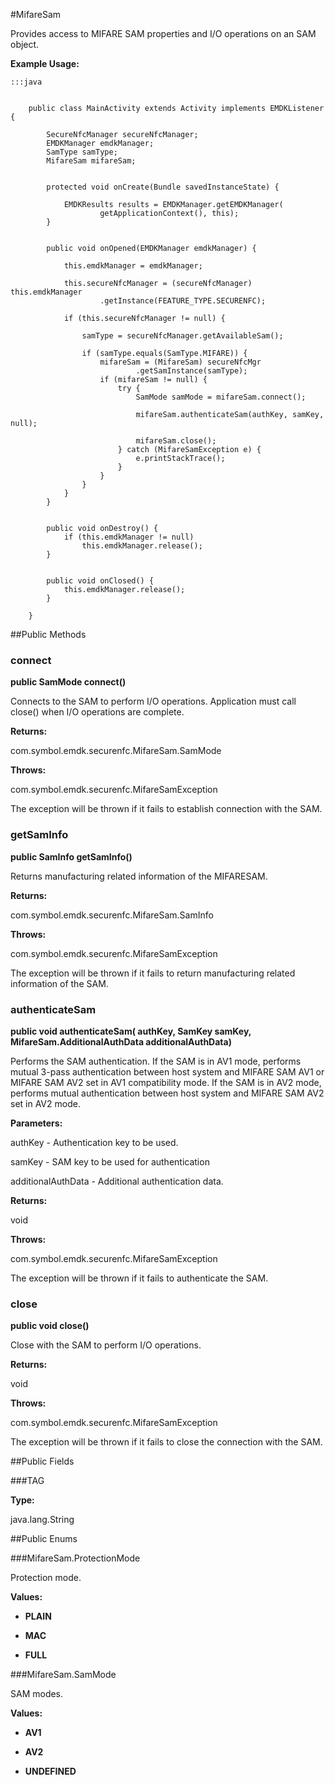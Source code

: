 #MifareSam

Provides access to MIFARE SAM properties and I/O operations on an SAM object.



**Example Usage:**
	
	:::java	 
	  
	 	
	 	public class MainActivity extends Activity implements EMDKListener {
	 
	 		SecureNfcManager secureNfcManager;
	 		EMDKManager emdkManager;
	 		SamType samType;
	 		MifareSam mifareSam;
	 
	 		
	 		protected void onCreate(Bundle savedInstanceState) {
	 
	 			EMDKResults results = EMDKManager.getEMDKManager(
	 					getApplicationContext(), this);
	 		}
	 
	 		
	 		public void onOpened(EMDKManager emdkManager) {
	 
	 			this.emdkManager = emdkManager;
	 
	 			this.secureNfcManager = (secureNfcManager) this.emdkManager
	 					.getInstance(FEATURE_TYPE.SECURENFC);
	 
	 			if (this.secureNfcManager != null) {
	 
	 				samType = secureNfcManager.getAvailableSam();
	 
	 				if (samType.equals(SamType.MIFARE)) {
	 					mifareSam = (MifareSam) secureNfcMgr
	 							.getSamInstance(samType);
	 					if (mifareSam != null) {
	 						try {
	 							SamMode samMode = mifareSam.connect();
	 
	 							mifareSam.authenticateSam(authKey, samKey, null);
	 
	 							mifareSam.close();
	 						} catch (MifareSamException e) {
	 							e.printStackTrace();
	 						}
	 					}
	 				}
	 			}
	 		}
	 
	 		
	 		public void onDestroy() {
	 			if (this.emdkManager != null)
	 				this.emdkManager.release();
	 		}
	 
	 		
	 		public void onClosed() {
	 			this.emdkManager.release();
	 		}
	 
	 	}
	 


##Public Methods

### connect

**public SamMode connect()**

Connects to the SAM to perform I/O operations. Application must call
 close() when I/O operations are complete.

**Returns:**

com.symbol.emdk.securenfc.MifareSam.SamMode

**Throws:**

com.symbol.emdk.securenfc.MifareSamException

The exception will be thrown if it fails to establish
             connection with the SAM.

### getSamInfo

**public SamInfo getSamInfo()**

Returns manufacturing related information of the MIFARESAM.

**Returns:**

com.symbol.emdk.securenfc.MifareSam.SamInfo

**Throws:**

com.symbol.emdk.securenfc.MifareSamException

The exception will be thrown if it fails to
 return manufacturing related information of the SAM.

### authenticateSam

**public void authenticateSam( authKey, SamKey samKey, MifareSam.AdditionalAuthData additionalAuthData)**

Performs the SAM authentication. If the SAM is in AV1 mode, performs
 mutual 3-pass authentication between host system and MIFARE SAM AV1 or
 MIFARE SAM AV2 set in AV1 compatibility mode. If the SAM is in AV2 mode,
 performs mutual authentication between host system and MIFARE SAM AV2 set
 in AV2 mode.

**Parameters:**

authKey - Authentication key to be used.

samKey - SAM key to be used for authentication

additionalAuthData - Additional authentication data.

**Returns:**

void

**Throws:**

com.symbol.emdk.securenfc.MifareSamException

The exception will be thrown if it fails to authenticate the
             SAM.

### close

**public void close()**

Close with the SAM to perform I/O operations.

**Returns:**

void

**Throws:**

com.symbol.emdk.securenfc.MifareSamException

The exception will be thrown if it fails to close the
             connection with the SAM.

##Public Fields

###TAG



**Type:**

java.lang.String

##Public Enums

###MifareSam.ProtectionMode

Protection mode.

**Values:**

* **PLAIN**

* **MAC**

* **FULL**

###MifareSam.SamMode

SAM modes.

**Values:**

* **AV1**

* **AV2**

* **UNDEFINED**


